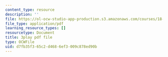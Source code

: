 ```yaml
---
content_type: resource
description: ''
file: https://ol-ocw-studio-app-production.s3.amazonaws.com/courses/18-06sc-linear-algebra-fall-2011/d7fb35f365c2d4686ef3009c878ed90b_5IGTFgPqlkw.pdf
file_type: application/pdf
learning_resource_types: []
resourcetype: Document
title: 3play pdf file
type: OCWFile
uid: d7fb35f3-65c2-d468-6ef3-009c878ed90b
---
```

